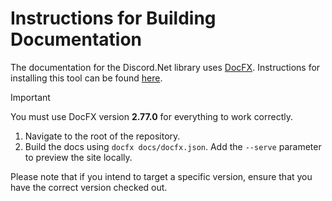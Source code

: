 # Instructions for Building Documentation

The documentation for the Discord.Net library uses [DocFX][docfx-main].
Instructions for installing this tool can be found [here][docfx-installing].

> [!IMPORTANT]
> You must use DocFX version **2.77.0** for everything to work correctly.

1. Navigate to the root of the repository.
2. Build the docs using `docfx docs/docfx.json`. Add the `--serve`
 parameter to preview the site locally.

Please note that if you intend to target a specific version, ensure
that you have the correct version checked out.

[docfx-main]: https://dotnet.github.io/docfx/
[docfx-installing]: https://dotnet.github.io/docfx/index.html
